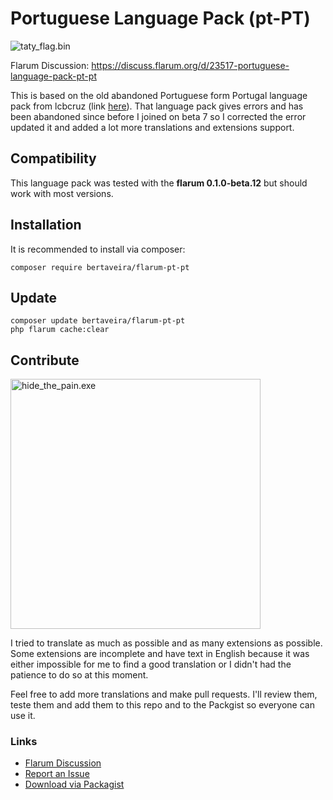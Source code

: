 # Portuguese Language Pack (pt-PT)

![taty_flag.bin](https://i.imgur.com/TQXwYoj.png)

Flarum Discussion: https://discuss.flarum.org/d/23517-portuguese-language-pack-pt-pt

This is based on the old abandoned Portuguese form Portugal language pack from lcbcruz (link [here](https://discuss.flarum.org/d/5335-portuguese-portugal-language-extension)). That language pack gives errors and has been abandoned since before I joined on beta 7 so I corrected the error updated it and added a lot more translations and extensions support.

## Compatibility

This language pack was tested with the **flarum 0.1.0-beta.12** but should work with most versions.

## Installation

It is recommended to install via composer:

```
composer require bertaveira/flarum-pt-pt
```

## Update

```
composer update bertaveira/flarum-pt-pt
php flarum cache:clear
```

## Contribute

<img src="https://i.imgur.com/zNiHvcp.jpg" alt="hide_the_pain.exe" width="400" align="middle"/>

I tried to translate as much as possible and as many extensions as possible. Some extensions are incomplete and have text in English because it was either impossible for me to find a good translation or I didn't had the patience to do so at this moment. 

Feel free to add more translations and make pull requests. I'll review them, teste them and add them to this repo and to the Packgist so everyone can use it.

### Links

- [Flarum Discussion](https://discuss.flarum.org/d/23517-portuguese-language-pack-pt-pt)
- [Report an Issue](https://github.com/bertaveira/flarum-pt-pt/issues)
- [Download via Packagist](https://packagist.org/packages/bertaveira/flarum-pt-pt)